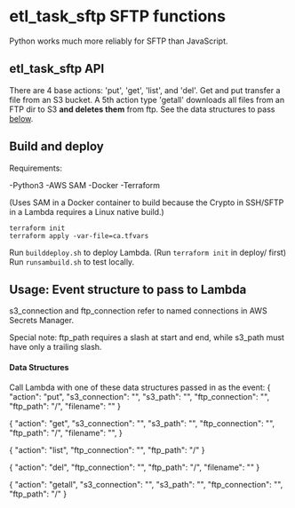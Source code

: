 # etl_task_sftp SFTP functions

Python works much more reliably for SFTP than JavaScript.

## etl_task_sftp API
There are 4 base actions: 'put', 'get', 'list', and 'del'. Get and put transfer a file from an S3 bucket.
A 5th action type 'getall' downloads all files from an FTP dir to S3 **and deletes them** from ftp.
See the data structures to pass [below](#data-structures).

## Build and deploy
Requirements:

-Python3
-AWS SAM
-Docker
-Terraform

(Uses SAM in a Docker container to build because the Crypto in SSH/SFTP in a Lambda requires a Linux native build.)

```
terraform init
terraform apply -var-file=ca.tfvars
```
Run ```builddeploy.sh``` to deploy Lambda. (Run ```terraform init``` in deploy/ first)
Run ```runsambuild.sh``` to test locally.


## Usage: Event structure to pass to Lambda

s3_connection and ftp_connection refer to named connections in AWS Secrets Manager.

Special note: ftp_path requires a slash at start and end, while s3_path must have only a trailing slash.

#### Data Structures
Call Lambda with one of these data structures passed in as the event:
{
    "action": "put",
    "s3_connection": "",
    "s3_path": "", 
    "ftp_connection": "",
    "ftp_path": "/",
    "filename": ""
}

{
    "action": "get",
    "s3_connection": "",
    "s3_path": "", 
    "ftp_connection": "",
    "ftp_path": "/",
    "filename": "", 
}

{
    "action": "list",
    "ftp_connection": "",
    "ftp_path": "/"
}

{
    "action": "del",
    "ftp_connection": "",
    "ftp_path": "/",
    "filename": ""
}

{
    "action": "getall",
    "s3_connection": "",
    "s3_path": "", 
    "ftp_connection": "",
    "ftp_path": "/"
}



